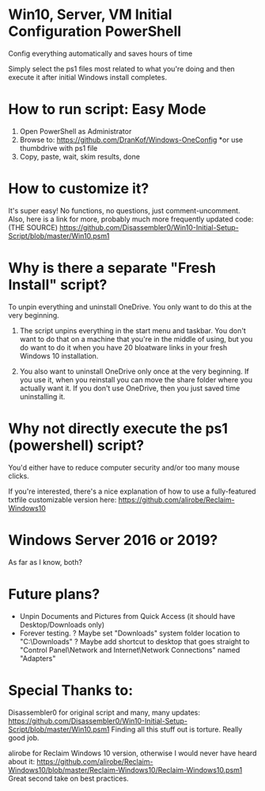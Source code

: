 # Win10, Server, VM Initial Configuration PowerShell
 Config everything automatically and saves hours of time

Simply select the ps1 files most related to what you're doing and then execute it after initial Windows install completes.

# How to run script: Easy Mode
1) Open PowerShell as Administrator
2) Browse to: https://github.com/DranKof/Windows-OneConfig  *or use thumbdrive with ps1 file
3) Copy, paste, wait, skim results, done

# How to customize it?
It's super easy! No functions, no questions, just comment-uncomment.
Also, here is a link for more, probably much more frequently updated code:
(THE SOURCE) https://github.com/Disassembler0/Win10-Initial-Setup-Script/blob/master/Win10.psm1

# Why is there a separate "Fresh Install" script?
To unpin everything and uninstall OneDrive. You only want to do this at the very beginning.

1) The script unpins everything in the start menu and taskbar. You don't want to do that on a machine that you're in the middle of using, but you do want to do it when you have 20 bloatware links in your fresh Windows 10 installation.

2) You also want to uninstall OneDrive only once at the very beginning. If you use it, when you reinstall you can move the share folder where you actually want it. If you don't use OneDrive, then you just saved time uninstalling it.

# Why not directly execute the ps1 (powershell) script?
You'd either have to reduce computer security and/or too many mouse clicks.

If you're interested, there's a nice explanation of how to use a fully-featured txtfile customizable version here:
https://github.com/alirobe/Reclaim-Windows10

# Windows Server 2016 or 2019?
As far as I know, both?

# Future plans?
  - Unpin Documents and Pictures from Quick Access (it should have Desktop/Downloads only)
  - Forever testing.
  ? Maybe set "Downloads" system folder location to "C:\Downloads"
  ? Maybe add shortcut to desktop that goes straight to "Control Panel\Network and Internet\Network Connections" named "Adapters"

# Special Thanks to:

Disassembler0 for original script and many, many updates:
https://github.com/Disassembler0/Win10-Initial-Setup-Script/blob/master/Win10.psm1
Finding all this stuff out is torture. Really good job.

alirobe for Reclaim Windows 10 version, otherwise I would never have heard about it:
https://github.com/alirobe/Reclaim-Windows10/blob/master/Reclaim-Windows10/Reclaim-Windows10.psm1
Great second take on best practices.
